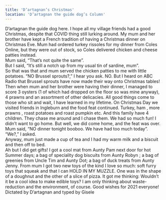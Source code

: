 ```yaml
---
title: 'D’artagnan’s Christmas'
location: 'D’artagnan the guide dog’s Column'
---
```

D’artagnan the guide dog here.  I hope all my village friends had a good Christmas, despite that COVID thing still lurking around. My mum and her brother have kept a French tradition of having a Christmas dinner on Christmas Eve. Mum had ordered turkey rissoles for my dinner    from Coles Online, but they were out of stock, so Coles delivered chicken and cheese patties instead.  
Mum said, “That’s not quite the same”.  
But I said, “It’s still a notch up from my usual tin of sardine, mum”.  
So that was that and mum served the chicken patties to me with little potatoes.  “NO Brussel sprouts?,” I hear you ask. NO. But I heard on ABC Radio that Brussel sprouts   have now made their way onto Christmas tables!
Then when mum and her brother were having their dinner, I managed to score 3 oysters (1 of which had dropped on the floor so was mine anyway), 4 prawns and an assortment of other delicacies.  All good things come to those who sit and wait, I have learned in my lifetime. 
On Christmas Day we visited friends in Ingleburn and the food feat continued.  Turkey, ham , more prawns , roast potatoes and roast pumpkin  etc.  And this family have 4 children. They chase me around and I chase   them.  We had so much fun! I didn’t want to go home.  But well, we did come home, and the feat was over.  Mum said, “NO dinner tonight booboo.  We have had too much today”.  
“We?,” I  asked.  
Anyway, mum just made a cup of tea and I had my warm milk and a biscuit  and then off to bed.   
Ah but I did get gifts!  I got a cool mat from Aunty Pam next door  for hot Summer days; a bag of speciality dog biscuits from Aunty Robyn ; a bag of greenies   from Uncle Tim and Aunty Dot; a bag of duck treats from Aunty Jenny. From mum I got two new toys of the kind I love so much:  soft furry toys that squeak and that I can HOLD IN MY MUZZLE.  One was in the shape of a doughnut and the other of a slice of pizza.  It got me thinking: Wouldn’t it be a cool idea to make edible toys?  I am only thinking about waste-reduction and the environment, of course.
Good wishes for 2021 everyone!
Dictated by D’artagnan and typed by Gisele

